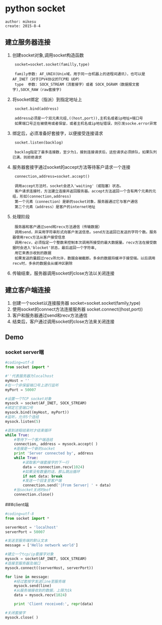# python socket

	author: mikesu
	create: 2015-8-4

## 建立服务器连接

1. 创建socket对象,调用socket构造函数	
		
		socket=socket.socket(familly,type)
		
		family参数: AF_UNIX(Unix域，用于同一台机器上的进程间通讯)，也可以是AF_INET（对于IPV4协议的TCP和 UDP）	
		type  参数: SOCK_STREAM（流套接字）或者 SOCK_DGRAM（数据报文套字),SOCK_RAW（raw套接字)

2. 将socket绑定（指派）到指定地址上	
	
		socket.bind(address)
		
		address必须是一个双元素元组,((host,port)),主机名或者ip地址+端口号
		如果端口号正在被使用或者保留，或者主机名或ip地址错误，则引发socke.error异常
		
3. 绑定后，必须准备好套接字，以便接受连接请求
   
   		socket.listen(backlog)

		backlog指定了最多连接数，至少为1，接到连接请求后，这些请求必须排队，如果队列已满，则拒绝请求
4. 服务器套接字通过socket的accept方法等待客户请求一个连接
    	
    	connection,address=socket.accept()

		调用accept方法时，socket会进入'waiting'（或阻塞）状态。
		客户请求连接时，方法建立连接并返回服务器。accept方法返回一个含有两个元素的元组，形如(connection,address)
		第一个元素（connection）是新的socket对象，服务器通过它与客户通信
		第二个元素（address）是客户的internet地址
		
5. 处理阶段
	
		服务器和客户通过send和recv方法通信（传输数据）
		调用send，并采用字符串形式向客户发送信息。send方法返回已发送的字符个数。服务器使用recv方法从客户接受信息
		调用recv，必须指定一个整数来控制本次调用所接受的最大数据量。recv方法在接受数据时会进入'blocket'状态，最后返回一个字符串,
		用它来表示收到的数据
		如果发送的量超过recv所允许，数据会被截断。多余的数据将缓冲于接受端。以后调用recv时，多余的数据会从缓冲区删除

6. 传输结束，服务器调用socket的close方法以关闭连接

## 建立客户端连接
1. 创建一个socket以连接服务器   socket=socket.socket(family,type)
2. 使用socket的connect方法连接服务器 socket.connect((host,port))
3. 客户和服务器通过send和recv方法通信
4. 结束后，客户通过调用socket的close方法来关闭连接

## Demo

### socket server端
```python
#coding=utf-8
from socket import *

#''代表服务器为localhost
myHost = ''
#在一个非保留端口号上进行监听
myPort = 50007

#设置一个TCP socket对象
mysock = socket(AF_INET, SOCK_STREAM)
#绑定它至端口号
mysock.bind((myHost, myPort))
#监听，允许5个连结
mysock.listen(5)

#直到进程结束时才结束循环
while True:
    #等待下一个客户端连结
    connection, address = mysock.accept( )
    #连接是一个新的socket
    print 'Server connected by', address
    while True:
        #读取客户端套接字的下一行
        data = connection.recv(1024)
        #如果没有数量的话，那么跳出循环
        if not data: break
        #发送一个回复至客户端
        connection.send('|From Server| ' + data)
    #当socket关闭时eof
    connection.close()
```
###client端
```python
#coding=utf-8
from socket import *

serverHost = 'localhost'
serverPort = 50007

#发送至服务端的默认文本
message = ['Hello network world']

#建立一个tcp/ip套接字对象
mysock = socket(AF_INET, SOCK_STREAM)
#连接至服务器及端口
mysock.connect((serverHost, serverPort))

for line in message:
    #经过套按字发送line至服务端
    mysock.send(line)
    #从服务端接收到的数据，上限为1k
    data = mysock.recv(1024)

    print 'Client received:', repr(data)

#关闭套接字
mysock.close( )
```
